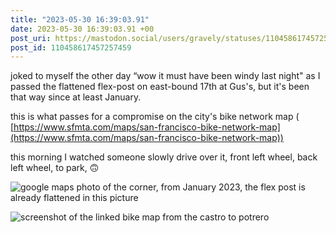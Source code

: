 ```yaml
---
title: "2023-05-30 16:39:03.91"
date: 2023-05-30 16:39:03.91 +00
post_uri: https://mastodon.social/users/gravely/statuses/110458617457257459
post_id: 110458617457257459
---
```

joked to myself the other day “wow it must have been windy last night" as I passed the flattened flex-post on east-bound 17th at Gus's, but it's been that way since at least January.

this is what passes for a compromise on the city's bike network map ( [https://www.sfmta.com/maps/san-francisco-bike-network-map](https://www.sfmta.com/maps/san-francisco-bike-network-map))

this morning I watched someone slowly drive over it, front left wheel, back left wheel, to park, 🙃


![google maps photo of the corner, from January 2023, the flex post is already flattened in this picture](/images/110458616959743665.png)

![screenshot of the linked bike map from the castro to potrero ](/images/110458617161700202.png)

